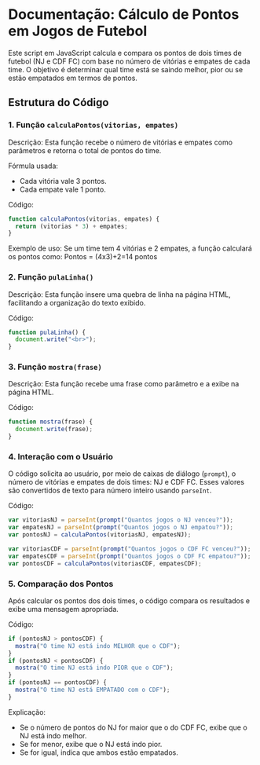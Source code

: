 # Documentação: Cálculo de Pontos em Jogos de Futebol

Este script em JavaScript calcula e compara os pontos de dois times de futebol (NJ e CDF FC) com base no número de vitórias e empates de cada time. O objetivo é determinar qual time está se saindo melhor, pior ou se estão empatados em termos de pontos.

## Estrutura do Código

### 1. Função `calculaPontos(vitorias, empates)`

Descrição:
Esta função recebe o número de vitórias e empates como parâmetros e retorna o total de pontos do time.

Fórmula usada:
- Cada vitória vale 3 pontos.
- Cada empate vale 1 ponto.

Código:
```javascript
function calculaPontos(vitorias, empates) {
  return (vitorias * 3) + empates;
}
```

Exemplo de uso:
Se um time tem 4 vitórias e 2 empates, a função calculará os pontos como:
Pontos = (4x3)+2=14 pontos

### 2. Função `pulaLinha()`

Descrição:
Esta função insere uma quebra de linha na página HTML, facilitando a organização do texto exibido.

Código:
```javascript
function pulaLinha() {
  document.write("<br>");
}
```

### 3. Função `mostra(frase)`

Descrição:
Esta função recebe uma frase como parâmetro e a exibe na página HTML.

Código:
```javascript
function mostra(frase) {
  document.write(frase);
}
```

### 4. Interação com o Usuário

O código solicita ao usuário, por meio de caixas de diálogo (`prompt`), o número de vitórias e empates de dois times: NJ e CDF FC. Esses valores são convertidos de texto para número inteiro usando `parseInt`.

Código:
```javascript
var vitoriasNJ = parseInt(prompt("Quantos jogos o NJ venceu?"));
var empatesNJ = parseInt(prompt("Quantos jogos o NJ empatou?"));
var pontosNJ = calculaPontos(vitoriasNJ, empatesNJ);

var vitoriasCDF = parseInt(prompt("Quantos jogos o CDF FC venceu?"));
var empatesCDF = parseInt(prompt("Quantos jogos o CDF FC empatou?"));
var pontosCDF = calculaPontos(vitoriasCDF, empatesCDF);
```

### 5. Comparação dos Pontos

Após calcular os pontos dos dois times, o código compara os resultados e exibe uma mensagem apropriada.

Código:
```javascript
if (pontosNJ > pontosCDF) {
  mostra("O time NJ está indo MELHOR que o CDF");
}
if (pontosNJ < pontosCDF) {
  mostra("O time NJ está indo PIOR que o CDF");
}
if (pontosNJ == pontosCDF) {
  mostra("O time NJ está EMPATADO com o CDF");
}
```

Explicação:
- Se o número de pontos do NJ for maior que o do CDF FC, exibe que o NJ está indo melhor.
- Se for menor, exibe que o NJ está indo pior.
- Se for igual, indica que ambos estão empatados.
